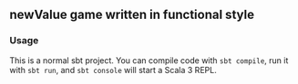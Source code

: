 ## newValue game written in functional style

### Usage

This is a normal sbt project. You can compile code with `sbt compile`, run it with `sbt run`, and `sbt console` will start a Scala 3 REPL.

